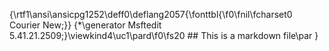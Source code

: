 {\rtf1\ansi\ansicpg1252\deff0\deflang2057{\fonttbl{\f0\fnil\fcharset0 Courier New;}}
{\*\generator Msftedit 5.41.21.2509;}\viewkind4\uc1\pard\f0\fs20 ## This is a markdown file\par
}
 